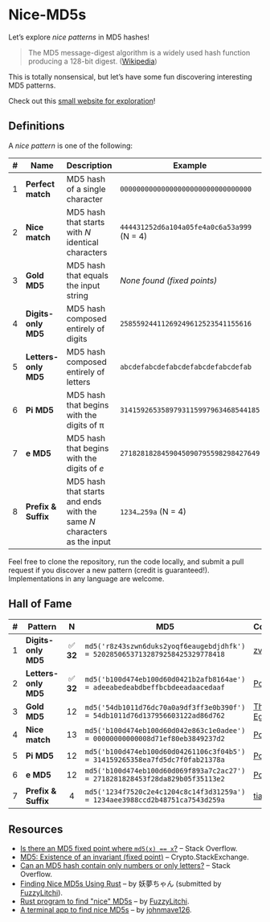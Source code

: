 # Nice-MD5s

Let’s explore *nice patterns* in MD5 hashes!

> The MD5 message-digest algorithm is a widely used hash function producing a 128-bit digest. ([Wikipedia](https://en.wikipedia.org/wiki/MD5))

This is totally nonsensical, but let’s have some fun discovering interesting MD5 patterns.

Check out this [small website for exploration](https://zvibazak.github.io/Nice-MD5s/)!

## Definitions

A *nice pattern* is one of the following:

| #  | Name                 | Description                                                              | Example                                               |
|:--:|----------------------|--------------------------------------------------------------------------|-------------------------------------------------------|
| 1  | **Perfect match**    | MD5 hash of a single character                                           | `00000000000000000000000000000000`                    |
| 2  | **Nice match**       | MD5 hash that starts with *N* identical characters                       | `444431252d6a104a05fe4a0c6a53a999` (N = 4)            |
| 3  | **Gold MD5**         | MD5 hash that equals the input string                                     | _None found (fixed points)_                           |
| 4  | **Digits-only MD5**  | MD5 hash composed entirely of digits                                      | `25855924411269249612523541155616`                    |
| 5  | **Letters-only MD5** | MD5 hash composed entirely of letters                                     | `abcdefabcdefabcdefabcdefabcdefab`                    |
| 6  | **Pi MD5**           | MD5 hash that begins with the digits of π                                 | `3141592653589793115997963468544185`                  |
| 7  | **e MD5**            | MD5 hash that begins with the digits of *e*                               | `2718281828459045090795598298427649`                  |
| 8  | **Prefix & Suffix**  | MD5 hash that starts and ends with the same *N* characters as the input  | `1234…259a` (N = 4)                                    |

Feel free to clone the repository, run the code locally, and submit a pull request if you discover a new pattern (credit is guaranteed!). Implementations in any language are welcome.

## Hall of Fame

| #  | Pattern              | N   | MD5                                                                                                   | Contributor                                    |
|:--:|----------------------|:---:|-------------------------------------------------------------------------------------------------------|------------------------------------------------|
| 1  | **Digits-only MD5**  | ✅ **32**  | `md5('r8z43szwn6duks2yoqf6eaugebdjdhfk') = 52028506537132879258425329778418`                         | [zvibazak](https://github.com/zvibazak)       |
| 2  | **Letters-only MD5** | ✅ **32**  | `md5('b100d474eb100d60d0421b2afb8164ae') = adeeabedeabdbeffbcbdeeadaacedaaf`                         | [Polly](https://github.com/FuzzyLitchi)       |
| 3  | **Gold MD5**         | 12  | `md5('54db1011d76dc70a0a9df3ff3e0b390f') = 54db1011d76d137956603122ad86d762`                         | [Thomas Egense](https://stackoverflow.com/a/28941658/1909132) |
| 4  | **Nice match**       | 13  | `md5('b100d474eb100d60d042e863c1e0adee') = 00000000000008d71ef80eb3849237d2`                         | [Polly](https://github.com/FuzzyLitchi)       |
| 5  | **Pi MD5**           | 12  | `md5('b100d474eb100d60d04261106c3f04b5') = 314159265358ea7fd5dc7f0fab21378a`                         | [Polly](https://github.com/FuzzyLitchi)       |
| 6  | **e MD5**            | 12  | `md5('b100d474eb100d60d069f893a7c2ac27') = 2718281828453f28da829b05f35113e2`                         | [Polly](https://github.com/FuzzyLitchi)       |
| 7  | **Prefix & Suffix**  | 4   | `md5('1234f7520c2e4c1204c8c14f3d31259a') = 1234aee3988ccd2b48751ca7543d259a`                         | [tianshuo](https://github.com/tianshuo)       |

## Resources

- [Is there an MD5 fixed point where `md5(x) == x`?](https://stackoverflow.com/questions/235785/is-there-an-md5-fixed-point-where-md5x-x) – Stack Overflow.
- [MD5: Existence of an invariant (fixed point)](https://crypto.stackexchange.com/questions/68674/md5-existence-of-invariant-fixed-point) – Crypto.StackExchange.
- [Can an MD5 hash contain only numbers or only letters?](https://stackoverflow.com/questions/6825714/can-an-md5-hash-have-only-numbers-or-only-letters-in-it) – Stack Overflow.
- [Finding Nice MD5s Using Rust](https://blog.youmu.moe/posts/finding-nice-md5s-using-rust) – by 妖夢ちゃん (submitted by [FuzzyLitchi](https://github.com/FuzzyLitchi)).
- [Rust program to find "nice" MD5s](https://github.com/FuzzyLitchi/nice-md5s-rs) – by [FuzzyLitchi](https://github.com/FuzzyLitchi).
- [A terminal app to find nice MD5s](https://github.com/johnmave126/nice-md5s) – by [johnmave126](https://github.com/johnmave126).
